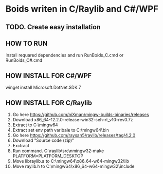 # Boids writen in C/Raylib and C#/WPF

## TODO. Create easy installation

## HOW TO RUN
Install requared dependencies and run RunBoids_C.cmd or RunBoids_C#.cmd

## HOW INSTALL FOR C#/WPF
winget install Microsoft.DotNet.SDK.7

## HOW INSTALL FOR C/Raylib
1. Go here https://github.com/niXman/mingw-builds-binaries/releases
2. Download x86_64-12.2.0-release-win32-seh-rt_v10-rev0.7z
3. Extract to C:\mingw64
3. Extract set env path varibale to C:\mingw64\bin
3. Go here https://github.com/raysan5/raylib/releases/tag/4.2.0
4. Download "Source code (zip)"
5. Exctract
6. Run command. C:\raylib\src\nmingw32-make PLATFORM=PLATFORM_DESKTOP
7. Move libraylib.a to C:\mingw64\x86_64-w64-mingw32\lib
8. Move raylib.h    to C:\mingw64\x86_64-w64-mingw32\include
